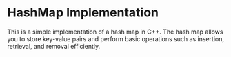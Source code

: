 # HashMap Implementation

This is a simple implementation of a hash map in C++. The hash map allows you to store key-value pairs and perform basic operations such as insertion, retrieval, and removal efficiently.
